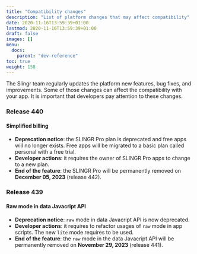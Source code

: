 ```yaml
---
title: "Compatibility changes"
description: "List of platform changes that may affect compatibility"
date: 2020-11-16T13:59:39+01:00
lastmod: 2020-11-16T13:59:39+01:00
draft: false
images: []
menu:
  docs:
    parent: "dev-reference"
toc: true
weight: 158
---
```


The Slingr team regularly updates the platform new features, bug fixes, and improvements. Some of those changes can affect the compatibility with your app.
It is important that developers pay attention to these changes.

### **Release 440**

#### Simplified billing

- **Deprecation notice**: the SLINGR Pro plan is deprecated and free apps will no longer exists. Free apps will be migrated to a basic plan called personal with a free trial.
- **Developer actions**: it requires the owner of SLINGR Pro apps to change to a new plan.
- **End of the feature**: the SLINGR Pro will be permanently removed on **December 05, 2023** (release 442).

### **Release 439**

#### Raw mode in data Javacript API

- **Deprecation notice**: `raw` mode in data Javacript API is now deprecated.
- **Developer actions**: it requires to refactor usages of `raw` mode in app scripts. The new `lite` mode requires to be used.
- **End of the feature**: the `raw` mode in the  data Javacript API will be permanently removed on **November 29, 2023** (release 441).

